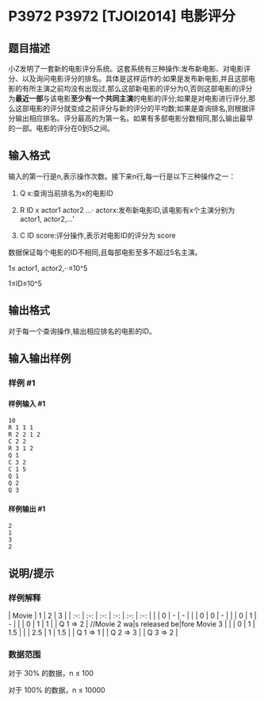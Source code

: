 # P3972 P3972 [TJOI2014] 电影评分

## 题目描述

小Z发明了一套新的电影评分系统。这套系统有三种操作:发布新电影、对电影评分、以及询问电影评分的排名。具体是这样运作的:如果是发布新电影,并且这部电影的有所主演之前均没有出现过,那么这部新电影的评分为0,否则这部电影的评分为**最近一部**与该电影**至少有一个共同主演**的电影的评分;如果是对电影进行评分,那么这部电影的评分就变成之前评分与新的评分的平均数;如果是查询排名,则根据评分输出相应排名。评分最高的为第一名。如果有多部电影分数相同,那么输出最早的一部。电影的评分在0到5之间。


## 输入格式

输入的第一行是n,表示操作次数。接下来n行,每一行是以下三种操作之一：

1. Q x:查询当前排名为x的电影ID

2. R ID x actor1 actor2 …· actorx:发布新电影ID,该电影有x个主演分别为 actor1, actor2,…’

3. C ID score:评分操作,表示对电影ID的评分为 score

数据保证每个电影的ID不相同,且每部电影至多不超过5名主演。

1≤ actor1, actor2,··≤10^5

1≤ID≤10^5


## 输出格式

对于每一个查询操作,输出相应排名的电影的ID。


## 输入输出样例

### 样例 #1

#### 样例输入 #1

```
10 
R 1 1 1 
R 2 2 1 2 
C 2 2 
R 3 1 2 
Q 1 
C 3 2 
C 1 5 
Q 1 
Q 2 
Q 3
```

#### 样例输出 #1

```
2 
1 
3 
2
```

## 说明/提示

### 样例解释

| Movie | 1 | 2 | 3 | 
| :-: | :-: | :-: | :-: | :-: | :-: |
| | 0 | - | - |
| | 0 | 0 | - |
| | 0 | 1 | - |
| | 0 | 1 | 1 |
| Q 1 => 2 | //Movie 2 wa|s released be|fore Movie 3 |
| | 0 | 1 | 1.5 |
| | 2.5 | 1 | 1.5 |
| Q 1 => 1 |
| Q 2 => 3 |
| Q 3 => 2 |
### 数据范围

对于 30% 的数据，n ≤ 100

对于 100% 的数据，n ≤ 10000

